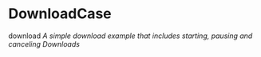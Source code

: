 # DownloadCase
download
*A simple download example that includes starting, pausing and canceling Downloads*
